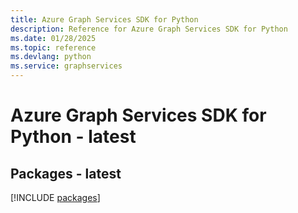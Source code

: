 ```yaml
---
title: Azure Graph Services SDK for Python
description: Reference for Azure Graph Services SDK for Python
ms.date: 01/28/2025
ms.topic: reference
ms.devlang: python
ms.service: graphservices
---
```

# Azure Graph Services SDK for Python - latest
## Packages - latest
[!INCLUDE [packages](graph-services-index.md)]